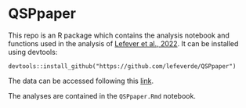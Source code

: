 # QSPpaper
This repo is an R package which contains the analysis notebook and functions used in the analysis of [Lefever et al., 2022](https://www.mdpi.com/2218-1989/12/6/528). It can be installed using devtools:
```{R}
devtools::install_github("https://github.com/lefeverde/QSPpaper")
```

The data can be accessed following this [link](https://pitt-my.sharepoint.com/:u:/g/personal/del53_pitt_edu/ERbd6dXUY9pMq8UMPzLLEXoBYkr0PpWyDJgesAzsad5KBg?e=ZXmav3).

The analyses are contained in the `QSPpaper.Rmd` notebook.  
